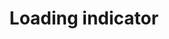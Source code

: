 ---
layout: pattern.njk
tags: 
    - mobile_en
    - mobile_components_en
    - page
key: loading-indicator-mobile_en
title: Loading indicator
parent: components-mobile_en
image: mobile/overview/loading-indicator.webp
keywords: loading indicator, spinner, loader, loading, activity, animation
order: 90
---